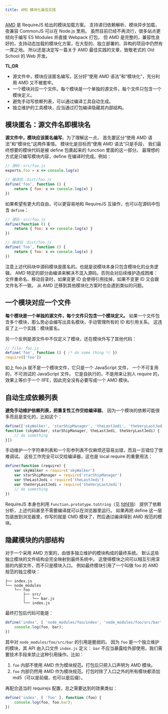 ```yaml
---
title: AMD 模块化最佳实践
---
```


[AMD](https://requirejs.org/docs/whyamd.html) 是 RequireJS 给出的模块加载方案。
支持递归依赖解析、模块异步加载，夜兼容 CommonJS 可以在 Node.js 里用。
虽然目前已经不再流行，很多站点更倾向于编写 ES Modules 并直接 Webpack 打包，
但 AMD 是完整的，兼容性良好的，支持动态加载的模块化方案，在大型的、独立部署的、异构的项目中仍然有一席之地。
所以还是决定写一篇关于 AMD 最佳实践的文章，致敬老式的 Old School 的 Web 开发。

**TL;DR**

* 源文件中，模块应该匿名编写。区分好“使用 AMD 语法”和“模块化”，充分利用 AMD 又不被套牢。
* 一个模块对应一个文件。每个模块是一个单独的源文件，每个文件只包含一个模块定义。
* 避免手动写依赖列表，可以通过编译工具自动生成。
* 独立维护的工具模块，应当通过打包编译隐藏其内部结构。

<!--more-->

## 模块匿名：源文件名即模块名

**源文件中，模块应该匿名编写**。为了理解这一点，
首先要区分“使用 AMD 语法”和“模块化”这两件事情。
模块化是目标而“使用 AMD 语法”只是手段，
我们最终想要的模块代码是被 define 包裹起来的 function 里面的这一部分。
最理想的方式是只编写模块内容，define 在编译时完成。例如：

```javascript
// 源码：src/foo.js
exports.foo = x => console.log(x)

// 编译后：dist/foo.js
define('foo', function () {
    return { foo: x => console.log(x) }
})
```

如果希望有更大的自由，可以更容易地和 RequireJS 互操作，也可以在源码中包含 `define`：

```javascript
// 源码：src/foo.js
define(function () {
    return { foo: x => console.log(x) }
})

// 编译后：dist/foo.js
define('foo', function () {
    return { foo: x => console.log(x) }
})
```

注意上述代码块中源码模块是匿名的。也就是说模块本身只包含模块化的业务逻辑，
AMD 特定的部分由编译来解决不混入源码。否则会对后续维护造成困难：
文件重命名、移动目录时，如果变更 ID 会使得引用挂掉，如果不变更 ID 又会跟文件名不一致。
从 AMD 迁移到其他模块化方案时也会遇到类似的问题。

## 一个模块对应一个文件

**每个模块是一个单独的源文件，每个文件只包含一个模块定义。**
如果一个文件包含多个模块，那么势必会编写出具名模块，手动管理所有的 ID 和引用关系。
这违反了上一个实践：模块匿名。

另一个反例是源文件中不仅定义了模块，还在模块外写了其他代码：

```javascript
// file: foo.js
define('foo', function () { /* do some thing */ })
require(['foo'])
```

如上 foo.js 就不是一个模块文件，它只是一个 JavaScript 文件，
一个不可复用的，不可测试的 JavaScript 文件。
它是自执行的，不是用来让别人 require 的，
效果上等价于一个 IIFE，因此完全没有必要写成一个 AMD 模块。

## 自动生成依赖列表

**避免手动维护依赖列表，把重复性工作交给编译器**。
因为一个模块的依赖可能很多而且是变化的，比如这个：

```javascript
define(['skyWalker', 'starShipManager', 'theLastJedi', 'theVeryLastJedi',
function (skyWalker, starShipManager, theLastJedi, theVeryLastJedi) {
    // do something    
}])
```

手动维护一个字符串列表和一个形参列表不仅麻烦还容易出错，而且一旦错位了很难调试。
这些工作完全可以交给编译器，这也是 local require 的重要用法：

```javascript
define(function (require) {
    var skyWalker = require('skyWalker')
    var starShipManager = require('starShipManager')
    var theLastJedi = require('theLastJedi')
    var theVeryLastJedi = require('theVeryLastJedi')
    // do something    
})
```

RequireJS 本身也利用 `Function.prototype.toString`（见 [fdf418][r.js-tos]）
提供了依赖分析，上述代码甚至不需要编译就可以在浏览器里运行。
如果再把 define 这一层包装放到浏览器里，你写的就是 CMD 模块了，然后通过编译得到 AMD 规范的模块。

## 隐藏模块的内部结构

对于一个采用 AMD 方案的，由很多独立维护的模块构成的最终系统。
默认这些独立模块的文件结构会完全映射到最终系统中。
这使得模块之间可以相互引用深层的内部文件，而不只是模块入口。
例如最终模块引用了一个叫做 foo 的 AMD 规范的独立模块：

```
├── index.js
└── node_modules
    └── foo
        ├── src/
        │   └── bar.js
        └── index.js
```

最终打包后代码可能是：

```javascript
define('index', [ 'node_modules/foo/index', 'node_modules/foo/src/bar' ], function (foo, bar) { 
    console.log(foo, bar);
})
```

其中对 `node_modules/foo/src/bar` 的引用是脆弱的。
因为 `foo` 是一个独立维护的模块，其 API 由入口文件 `index.js` 定义：
`bar` 不应当暴露给外部使用，我们需要技术手段来禁止这种引用操作。比如：

1. `foo` 内部不使用 AMD 作为模块规范。打包后只把入口声明为 AMD 模块。
2. `foo` 内部仍然用 AMD 作为模块规范。打包时除了入口之外的所有模块都添加 md5（可以是前缀，也可以是后缀）。

再配合适当的 requirejs 配置，总之需要达到的效果类似：

```javascript
define('index', [ 'foo' ], function (foo) { 
    console.log(foo, foo.bar);
})
```

[r.js-tos]: https://github.com/requirejs/requirejs/blob/fdf4186d3e68df06a04bd71cb6ea0f24eb1600d1/require.js#L2087
